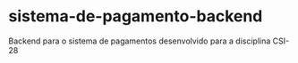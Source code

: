 # sistema-de-pagamento-backend
Backend para o sistema de pagamentos desenvolvido para a disciplina CSI-28
